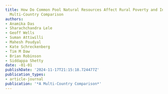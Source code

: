```yaml
---
title: How Do Common Pool Natural Resources Affect Rural Poverty and Inequality? A
  Multi-Country Comparison
authors:
- Anamika Das
- Sharachchandra Lele
- Geoff Wells
- Suman Attiwilli
- Mahesh Poudyal
- Kate Schreckenberg
- Tim M Daw
- Brian Robinson
- Siddappa Shetty
date: -01-01
publishDate: '2024-11-17T21:15:18.724477Z'
publication_types:
- article-journal
publication: '*A Multi-Country Comparison*'
---
```

